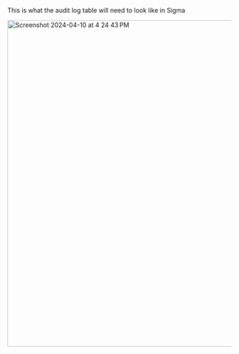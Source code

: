 This is what the audit log table will need to look like in Sigma

<img width="733" alt="Screenshot 2024-04-10 at 4 24 43 PM" src="https://github.com/scsigma/audit-log-export-example/assets/120054623/455c43eb-b38e-470e-a8e4-8897a88352ba">



